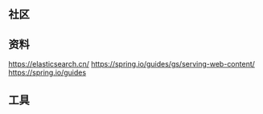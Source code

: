 ## 社区

## 资料
https://elasticsearch.cn/
https://spring.io/guides/gs/serving-web-content/
https://spring.io/guides

## 工具